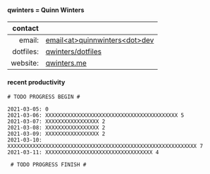 #### qwinters = Quinn Winters

|   contact |                                                                    |
|----------:|--------------------------------------------------------------------|
|    email: | [email\<at\>quinnwinters\<dot\>dev](mailto:email@quinnwinters.dev) |
| dotfiles: | [qwinters/dotfiles](https://github.com/qwinters/dotfiles)          |
|  website: | [qwinters.me](https://qwinters.me)                                 | 

#### recent productivity

```shell
# TODO PROGRESS BEGIN #
 
2021-03-05: 0
2021-03-06: XXXXXXXXXXXXXXXXXXXXXXXXXXXXXXXXXXXXXXXXXX 5
2021-03-07: XXXXXXXXXXXXXXXXX 2
2021-03-08: XXXXXXXXXXXXXXXXX 2
2021-03-09: XXXXXXXXXXXXXXXXX 2
2021-03-10: XXXXXXXXXXXXXXXXXXXXXXXXXXXXXXXXXXXXXXXXXXXXXXXXXXXXXXXXXXXX 7
2021-03-11: XXXXXXXXXXXXXXXXXXXXXXXXXXXXXXXXXX 4

 # TODO PROGRESS FINISH #


```
